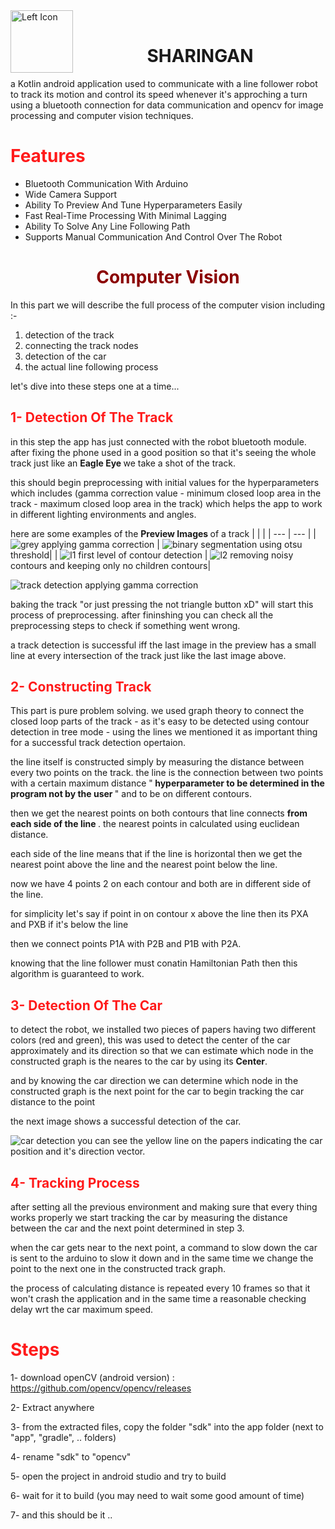 

<img src="./readme_assets/icon.ico" align="left" alt="Left Icon" width="100"/>
<br>
<h1 align="center">
  SHARINGAN
</h1>

a Kotlin android application used to communicate with a line follower robot to track its motion and control its speed whenever it's approching a turn using a bluetooth connection for data communication and opencv for image processing and computer vision techniques.

# <div style="color: #ff1a1a"> Features </div>
- Bluetooth Communication With Arduino
- Wide Camera Support
- Ability To Preview And Tune Hyperparameters Easily
- Fast Real-Time Processing With Minimal Lagging
- Ability To Solve Any Line Following Path 
- Supports Manual Communication And Control Over The Robot


# <div style="color: #8b0000; text-align:center"> Computer Vision </div>

In this part we will describe the full process of the computer vision including :- 
1. detection of the track
2. connecting the track nodes
3. detection of the car 
4. the actual line following process 

let's dive into these steps one at a time...


## <div style="color: #ff1a1a;"> 1- Detection Of The Track </div>
in this step the app has just connected with the robot bluetooth module. after fixing the phone used in a good position so that it's seeing the whole track just like an <b> Eagle Eye </b> we take a shot of the track.

this should begin preprocessing with initial values for the hyperparameters which includes (gamma correction value - minimum closed loop area in the track - maximum closed loop area in the track) which helps the app to work in different lighting environments and angles.

here are some examples of the <b> Preview Images </b> of a track
| | |
| --- | --- |
| ![grey](./readme_assets/grayscale.png) applying gamma correction | ![binary](./readme_assets/binary.png) segmentation using otsu threshold|
| ![l1](./readme_assets/level1.png) first level of contour detection | ![l2](./readme_assets/level2.png) removing noisy contours and keeping only no children contours|

![track detection](./readme_assets/detected.png) applying gamma correction

baking the track "or just pressing the not triangle button xD" will start this process of preprocessing. after fininshing you can check all the preprocessing steps to check if something went wrong. 

a track detection is successful iff the last image in the preview has a small line at every intersection of the track just like the last image above.






## <div style="color: #ff1a1a;"> 2- Constructing Track </div>
This part is pure problem solving. we used graph theory to connect the closed loop parts of the track - as it's easy to be detected using contour detection in tree mode - using the lines we mentioned it as important thing for a successful track detection opertaion.

the line itself is constructed simply by measuring the distance between every two points on the track. the line is the connection between two points with a certain maximum distance "<b> hyperparameter to be determined in the program not by the user </b>" and to be on different contours.

then we get the nearest points on both contours that line connects <b> from each side of the line </b>. the nearest points in calculated using euclidean distance.

each side of the line means that if the line is horizontal then we get the nearest point above the line and the nearest point below the line.

now we have 4 points 2 on each contour and both are in different side of the line.

for simplicity let's say if point in on contour x above the line then its PXA and PXB if it's below the line

then we connect points P1A with P2B and P1B with P2A.

knowing that the line follower must conatin Hamiltonian Path then this algorithm is guaranteed to work.


## <div style="color: #ff1a1a;"> 3- Detection Of The Car </div>

to detect the robot, we installed two pieces of papers having two different colors (red and green), this was used to detect the center of the car approximately and its direction so that we can estimate which node in the constructed graph is the neares to the car by using its <b>Center</b>.

and by knowing the car direction we can determine which node in the constructed graph is the next point for the car to begin tracking the car distance to the point

the next image shows a successful detection of the car.

![car detection](./readme_assets/car_detected.png)
you can see the yellow line on the papers indicating the car position and it's direction vector.


## <div style="color: #ff1a1a;"> 4- Tracking Process</div>
after setting all the previous environment and making sure that every thing works properly we start tracking the car by measuring the distance between the car and the next point determined in step 3.

when the car gets near to the next point, a command to slow down the car is sent to the arduino to slow it down and in the same time we change the point to the next one in the constructed track graph.

the process of calculating distance is repeated every 10 frames so that it won't crash the application and in the same time a reasonable checking delay wrt the car maximum speed.

# <div style="color: #ff1a1a"> Steps </div>

1- download openCV (android version) : https://github.com/opencv/opencv/releases

2- Extract anywhere

3- from the extracted files, copy the folder "sdk" into the app folder (next to "app", "gradle", .. folders)

4- rename "sdk" to "opencv"

5- open the project in android studio and try to build

6- wait for it to build (you may need to wait some good amount of time)

7- and this should be it .. 

